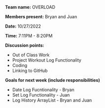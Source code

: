 **Team name:** OVERLOAD

**Members present:** Bryan and Juan

**Date:** 10/27/2022

**Time:** 7:11PM - 8:20PM

**Discussion points:** <br/>
* Out of Class Work 
* Project Workout Log Functionality
* Coding
* Linking to GitHub

**Goals for next week (include responsibilities)** <br/>
* Date Log Fucntionality - Bryan
* Set Log Functionality - Juan
* Log History ArrayList - Bryan and Juan
